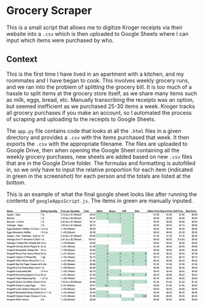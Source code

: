# Grocery Scraper

This is a small script that allows me to digitize Kroger receipts via their website into a `.csv` which is then uploaded to Google Sheets where I can input which items were purchased by who.

## Context
This is the first time I have lived in an apartment with a kitchen, and my roommates and I have began to cook. This involves weekly grocery runs, and we ran into the problem of splitting the grocery bill. It is too much of a hassle to split items at the grocery store itself, as we share many items such as milk, eggs, bread, etc. Manually transcribing the receipts was an option, but seemed inefficient as we purchased 25-30 items a week. Kroger tracks all grocery purchases if you make an account, so I automated the process of scraping and uploading to the receipts to Google Sheets.

The `app.py` file contains code that looks at all the `.html` files in a given directory and provides a `.csv` with the items purchased that week. It then exports the `.csv` with the appropriate filename. The files are uploaded to Google Drive, then when opening the Google Sheet containing all the weekly grocery purchases, new sheets are added based on new `.csv` files that are in the Google Drive folder. The formulas and formatting is autofilled in, so we only have to input the relative proportion for each item (indicated in green in the screenshot) for each person and the totals are listed at the bottom.


This is an example of what the final google sheet looks like after running the contents of `googleAppsScript.js`. The items in green are manually inputed. 


![Google Sheets Screenshot](https://raw.githubusercontent.com/nithvijay/GroceryScraper/master/GoogleSheets.png)
